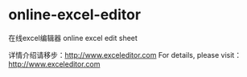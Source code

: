 # online-excel-editor
在线excel编辑器 online excel edit sheet

详情介绍请移步：http://www.exceleditor.com
For details, please visit：http://www.exceleditor.com
